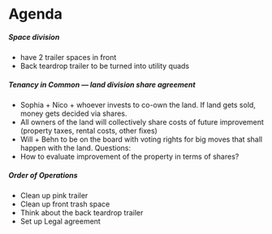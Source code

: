 # Agenda
##### Space division
- have 2 trailer spaces in front
- Back teardrop trailer to be turned into utility quads

##### Tenancy in Common — land division share agreement
- Sophia + Nico + whoever invests to co-own the land. If land gets sold, money gets decided via shares.
- All owners of the land will collectively share costs of future improvement (property taxes, rental costs, other fixes)
- Will + Behn to be on the board with voting rights for big moves that shall happen with the land.
Questions:
- How to evaluate improvement of the property in terms of shares?

##### Order of Operations
- Clean up pink trailer
- Clean up front trash space
- Think about the back teardrop trailer
- Set up Legal agreement
